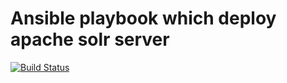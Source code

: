 # Ansible playbook which deploy apache solr server
[![Build Status](https://travis-ci.org/spy86/ansible-haproxy.svg?branch=master)](https://travis-ci.org/spy86/ansible-haproxy)
